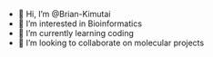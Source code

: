 - 👋 Hi, I’m @Brian-Kimutai
- 👀 I’m interested in Bioinformatics 
- 🌱 I’m currently learning coding
- 💞️ I’m looking to collaborate on molecular projects


<!---
Brian-Kimutai/Brian-Kimutai is a ✨ special ✨ repository because its `README.md` (this file) appears on your GitHub profile.
You can click the Preview link to take a look at your changes.
--->
